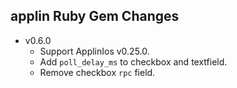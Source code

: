 ## applin Ruby Gem Changes
- v0.6.0
    - Support ApplinIos v0.25.0.
    - Add `poll_delay_ms` to checkbox and textfield.
    - Remove checkbox `rpc` field.
